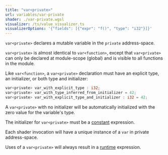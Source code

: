 ```yaml
---
title: "var<private>"
url: variables/var-private
shader: ./var-private.wgsl
visualizer: /ts/value_visualizer.ts
visualizerOptions: '{"fields": [{"expr": "f()", "type": "i32"}]}'
---
```


`var<private>` declares a mutable variable in the `private` address-space.

`var<private>` is almost identical to `var<function>`, except that `var<private>` can only be declared at module-scope (global) and is visible to all functions in the module.

Like `var<function>`, a `var<private>` declaration must have an explicit type, an initializer, or both type and initializer:

```rust
var<private> var_with_explicit_type : i32;
var<private> var_with_type_inferred_from_initializer = 42;
var<private> var_with_explicit_type_and_initializer : i32 = 42;
```

A `var<private>` with no initializer will be automatically initialized with the zero value for the variable's type.

The initializer for `var<private>` must be a [constant](/expressions/evaluation-stage/constant) expression.

Each shader invocation will have a unique instance of a `var` in private address-space.

Uses of a `var<private>` will always result in a [runtime](/expressions/evaluation-stage/runtime) expression.
